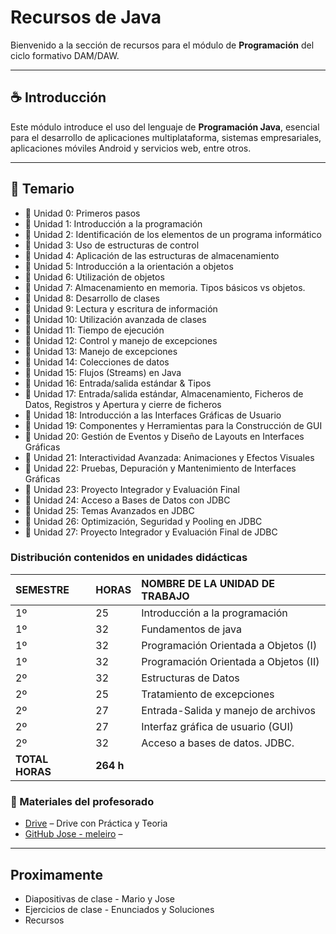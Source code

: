 # Recursos de Java

Bienvenido a la sección de recursos para el módulo de **Programación** del ciclo formativo DAM/DAW.

---

## ☕ Introducción

Este módulo introduce el uso del lenguaje de **Programación Java**, esencial para el desarrollo de aplicaciones multiplataforma, sistemas empresariales, aplicaciones móviles Android y servicios web, entre otros.

---

## 📖 Temario

- 📄 Unidad 0: Primeros pasos
- 📄 Unidad 1: Introducción a la programación
- 📄 Unidad 2: Identificación de los elementos de un programa informático
- 📄 Unidad 3: Uso de estructuras de control
- 📄 Unidad 4: Aplicación de las estructuras de almacenamiento
- 📄 Unidad 5: Introducción a la orientación a objetos
- 📄 Unidad 6: Utilización de objetos
- 📄 Unidad 7: Almacenamiento en memoria. Tipos básicos vs objetos.
- 📄 Unidad 8: Desarrollo de clases
- 📄 Unidad 9: Lectura y escritura de información
- 📄 Unidad 10: Utilización avanzada de clases
- 📄 Unidad 11: Tiempo de ejecución
- 📄 Unidad 12: Control y manejo de excepciones
- 📄 Unidad 13: Manejo de excepciones
- 📄 Unidad 14: Colecciones de datos
- 📄 Unidad 15: Flujos (Streams) en Java
- 📄 Unidad 16: Entrada/salida estándar & Tipos
- 📄 Unidad 17: Entrada/salida estándar, Almacenamiento, Ficheros de Datos, Registros y Apertura y cierre de ficheros
- 📄 Unidad 18: Introducción a las Interfaces Gráficas de Usuario
- 📄 Unidad 19: Componentes y Herramientas para la Construcción de GUI
- 📄 Unidad 20: Gestión de Eventos y Diseño de Layouts en Interfaces Gráficas
- 📄 Unidad 21: Interactividad Avanzada: Animaciones y Efectos Visuales
- 📄 Unidad 22: Pruebas, Depuración y Mantenimiento de Interfaces Gráficas
- 📄 Unidad 23: Proyecto Integrador y Evaluación Final
- 📄 Unidad 24: Acceso a Bases de Datos con JDBC
- 📄 Unidad 25: Temas Avanzados en JDBC
- 📄 Unidad 26: Optimización, Seguridad y Pooling en JDBC
- 📄 Unidad 27: Proyecto Integrador y Evaluación Final de JDBC

### Distribución contenidos en unidades didácticas

| SEMESTRE | HORAS | NOMBRE DE LA UNIDAD DE TRABAJO             |
| :------- | :---- | :----------------------------------------- |
| 1º       | 25    | Introducción a la programación             |
| 1º       | 32    | Fundamentos de java                        |
| 1º       | 32    | Programación Orientada a Objetos (I)       |
| 1º       | 32    | Programación Orientada a Objetos (II)      |
| 2º       | 32    | Estructuras de Datos                       |
| 2º       | 25    | Tratamiento de excepciones                 |
| 2º       | 27    | Entrada-Salida y manejo de archivos        |
| 2º       | 27    | Interfaz gráfica de usuario (GUI)          |
| 2º       | 32    | Acceso a bases de datos. JDBC.             |
| **TOTAL HORAS** | **264 h** | 

### 🔹 Materiales del profesorado

- [Drive](https://drive.google.com/drive/folders/1rE86QoIKUBj2-8wH9DArBtxLkDwk7st8) – Drive con Práctica y Teoria
- [GitHub Jose - meleiro](https://github.com/meleiro) – 

---

## Proximamente

- Diapositivas de clase - Mario y Jose
- Ejercicios de clase - Enunciados y Soluciones
- Recursos